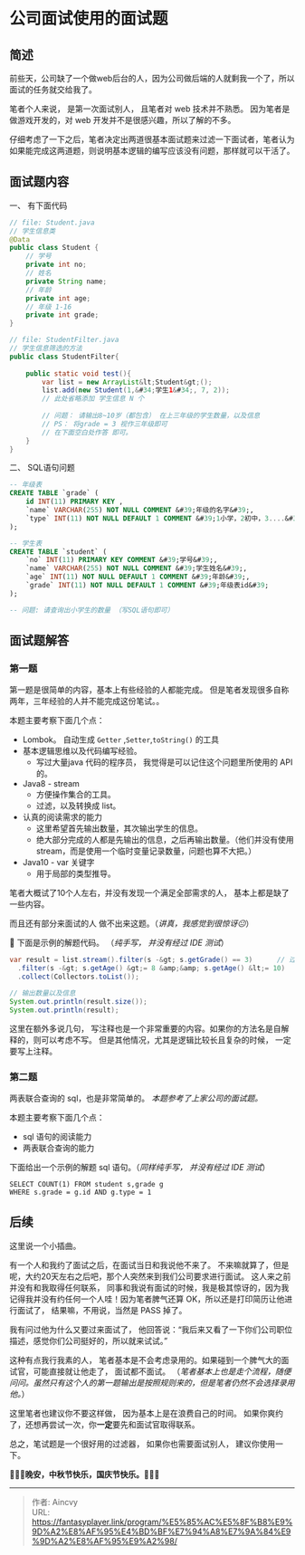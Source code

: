 # 公司面试使用的面试题


## 简述

前些天，公司缺了一个做web后台的人，因为公司做后端的人就剩我一个了，所以面试的任务就交给我了。

笔者个人来说， 是第一次面试别人， 且笔者对 web 技术并不熟悉。 因为笔者是做游戏开发的，对 web 开发并不是很感兴趣，所以了解的不多。

仔细考虑了一下之后，笔者决定出两道很基本面试题来过滤一下面试者，笔者认为如果能完成这两道题，则说明基本逻辑的编写应该没有问题，那样就可以干活了。



## 面试题内容

一、 有下面代码

```java
// file: Student.java
// 学生信息类
@Data
public class Student {
    // 学号
    private int no;
    // 姓名
    private String name;
    // 年龄
    private int age;
    // 年级 1-16
    private int grade;
}

// file: StudentFilter.java
// 学生信息筛选的方法
public class StudentFilter{
    
    public static void test(){
        var list = new ArrayList&lt;Student&gt;();
        list.add(new Student(1,&#34;学生1&#34;, 7, 2));
        // 此处省略添加 学生信息 N 个
        
        // 问题： 请输出8~10岁（都包含） 在上三年级的学生数量，以及信息
        // PS： 将grade = 3 视作三年级即可
        // 在下面空白处作答 即可。
    }
}
```





二、 SQL语句问题

```sql
-- 年级表
CREATE TABLE `grade` (
	id INT(11) PRIMARY KEY ,
    `name` VARCHAR(255) NOT NULL COMMENT &#39;年级的名字&#39;,
    `type` INT(11) NOT NULL DEFAULT 1 COMMENT &#39;1小学，2初中，3....&#39;
);

-- 学生表
CREATE TABLE `student` (
	`no` INT(11) PRIMARY KEY COMMENT &#39;学号&#39;,
    `name` VARCHAR(255) NOT NULL COMMENT &#39;学生姓名&#39;,
    `age` INT(11) NOT NULL DEFAULT 1 COMMENT &#39;年龄&#39;,
    `grade` INT(11) NOT NULL DEFAULT 1 COMMENT &#39;年级表id&#39;
);

-- 问题: 请查询出小学生的数量 （写SQL语句即可）
```



## 面试题解答

### 第一题

第一题是很简单的内容，基本上有些经验的人都能完成。 但是笔者发现很多自称两年，三年经验的人并不能完成这份笔试。。

本题主要考察下面几个点：

- Lombok。  自动生成 `Getter` ,`Setter`,`toString()` 的工具
- 基本逻辑思维以及代码编写经验。
  - 写过大量java 代码的程序员， 我觉得是可以记住这个问题里所使用的 API 的。
- Java8 - stream
  - 方便操作集合的工具。
  -   过滤，以及转换成 list。
- 认真的阅读需求的能力  
  - 这里希望首先输出数量，其次输出学生的信息。 
  - 绝大部分完成的人都是先输出的信息，之后再输出数量。（他们并没有使用 stream，而是使用一个临时变量记录数量，问题也算不大把。）
- Java10 - var 关键字
  - 用于局部的类型推导。

笔者大概试了10个人左右，并没有发现一个满足全部需求的人， 基本上都是缺了一些内容。

而且还有部分来面试的人 做不出来这题。（*讲真，我感觉到很惊讶😐*）

🥳 下面是示例的解题代码。  （*纯手写， 并没有经过 IDE 测试*）

```java
var result = list.stream().filter(s -&gt; s.getGrade() == 3)      // 过滤年级
  .filter(s -&gt; s.getAge() &gt;= 8 &amp;&amp; s.getAge() &lt;= 10)    // 过滤年龄
  .collect(Collectors.toList());

// 输出数量以及信息
System.out.println(result.size());
System.out.println(result);

```

这里在额外多说几句， 写注释也是一个非常重要的内容。如果你的方法名是自解释的，则可以考虑不写。 但是其他情况，尤其是逻辑比较长且复杂的时候， 一定要写上注释。

### 第二题

两表联合查询的 sql，也是非常简单的。  *本题参考了上家公司的面试题。*

本题主要考察下面几个点：

- sql 语句的阅读能力
-  两表联合查询的能力

下面给出一个示例的解题 sql 语句。（*同样纯手写， 并没有经过 IDE 测试*）

```mysql
SELECT COUNT(1) FROM student s,grade g
WHERE s.grade = g.id AND g.type = 1
```



## 后续

这里说一个小插曲。 

有一个人和我约了面试之后，在面试当日和我说他不来了。 不来嘛就算了，但是呢，大约20天左右之后吧，那个人突然来到我们公司要求进行面试。 这人来之前并没有和我取得任何联系， 同事和我说有面试的时候，我是极其惊讶的，因为我记得我并没有约任何一个人哇！因为笔者脾气还算 OK，所以还是打印简历让他进行面试了， 结果嘛，不用说，当然是 PASS 掉了。 

我有问过他为什么又要过来面试了， 他回答说：“我后来又看了一下你们公司职位描述，感觉你们公司挺好的，所以就来试试。” 

这种有点我行我素的人， 笔者基本是不会考虑录用的。如果碰到一个脾气大的面试官，可能直接就让他走了， 面试都不面试。 （*笔者基本上也是走个流程，随便问问。虽然只有这个人的第一题输出是按照规则来的，但是笔者仍然不会选择录用他。*） 

这里笔者也建议你不要这样做， 因为基本上是在浪费自己的时间。 如果你爽约了，还想再尝试一次，你**一定**要先和面试官取得联系。



总之，笔试题是一个很好用的过滤器， 如果你也需要面试别人， 建议你使用一下。 



**🎉🎉🎉晚安，中秋节快乐，国庆节快乐。🎉🎉🎉**


---

> 作者: Aincvy  
> URL: https://fantasyplayer.link/program/%E5%85%AC%E5%8F%B8%E9%9D%A2%E8%AF%95%E4%BD%BF%E7%94%A8%E7%9A%84%E9%9D%A2%E8%AF%95%E9%A2%98/  

